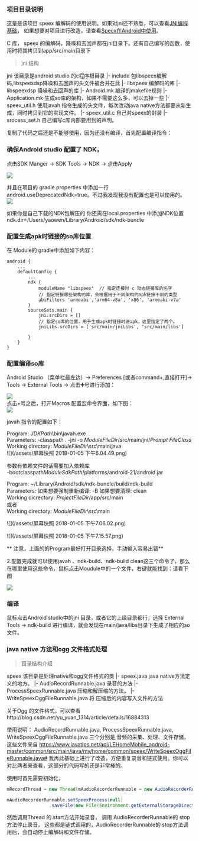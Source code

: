 ### 项目目录说明

这是是该项目 speex 编解码的使用说明。如果对jni还不熟悉，可以查看[JNI编程基础](/jni.md)， 如果想要对项目进行改造，请查看[Speex在Android中使用](/speex.md)。

C 库， speex 的编解码，降噪和去回声都在jni目录下。还有自己编写的函数，使用时将其拷贝到app/src/main目录下

> jni 结构

jni 该目录是android studio 的c程序根目录
 |- include 包libspeex编解码,libspeexdsp降噪和去回声的头文件被合并在此
 |- libspeex 编解码的库
 |- libspeexdsp 降噪和去回声的库
 |- Android.mk 编译的makefile规则
 |- Application.mk 生成so库的架构，如果不需要这么多，可以去掉一些
 |- speex_util.h 使用javah 指令生成的头文件，每次改动java native方法都要从新生成，同时拷贝到它的实现文件。
 |- speex_util.c 自己对speex的封装
 |- srocess_set.h 自己编写c库内部要用到的声明。
 
复制了代码之后还是不能够使用，因为还没有编译，首先配置编译指令：

### 确保Android studio 配置了 NDK，

点击SDK Manger -&gt; SDK Tools -&gt; NDK -&gt; 点击Apply

![](/assets/2137700-1f9dcaa58e35a815.png)

并且在项目的 gradle.properties 中添加一行 android.useDeprecatedNdk=true。不过我发现我没有配置也是可以使用的。  
![](/assets/2137700-b9d0627b27a7ba9e.png)

如果你是自己下载的NDK包解压的 你还需在local.properties 中添加NDK位置  
ndk.dir=/Users/yaowen/Library/Android/sdk/ndk-bundle

### 配置生成apk时链接的so库位置
在 Module的 gradle中添加如下内容：

```
android {
    ...
    defaultConfig {
        ...
        ndk {
            moduleName "libspeex"  // 指定连接时 c 动态链接库的名字
            // 指定链接哪些架构的库，会根据用于不同架构的apk链接不同的类型
            abiFilters 'armeabi','arm64-v8a', 'x86', 'armeabi-v7a'
        }
        sourceSets.main {
            jni.srcDirs = []
            // 指定so库的位置，用于生成apk时链接时进apk，这里指定了两个。
            jniLibs.srcDirs = ['src/main/jniLibs', 'src/main/libs']

        }
    }
}
```

### 配置编译so库

Android Studio （菜单栏最左边）-&gt; Preferences \[或者command+,直接打开\]-&gt; Tools -&gt; External Tools -&gt; 点击➕号进行添加：

![](/assets/1226849-fc511b1906b58971.png)  
点击+号之后，打开Macros 配置宏命令界面，如下图：  
![](/assets/1226849-ef87cb38f9355763.png)

javah 指令的配置如下：

Program:  $JDKPath$\bin\javah.exe   
Parameters: -classpath . -jni -o $ModuleFileDir$/src/main/jni/$Prompt$  $FileClass$   
Working directory:  $ModuleFileDir$\src\main\java   
![](/assets/屏幕快照 2018-01-05 下午6.04.49.png)

参数有依赖文件的话需要加入依赖库  
-bootclasspath$ModuleSdkPath$/platforms/android-21/android.jar


Program: ~/Library/Android/sdk/ndk-bundle/build/ndk-build  
Parameters: 如果想要强制重新编译: -B 如果想要清理: clean  
Working dicrectory: $ProjectFileDir$/app/src/main  
或者   
Working directory: $ModuleFileDir$\src\main

![](/assets/屏幕快照 2018-01-05 下午7.06.02.png)

![](/assets/屏幕快照 2018-01-05 下午7.15.57.png)

** 注意，上面的的Program最好打开目录选择，手动输入容易出错**

2.配置完成就可以使用javah 、ndk-build、ndk-build clean这三个命令了，那么在哪里使用这些命令，鼠标点击Moudule中的一个文件，右键就能找到：请看下图

![](/assets/1226849-13747f6eedf18067.png)


### 编译

鼠标点击Android studio中的jni 目录，或者它的上级目录都行，选择 External Tools -> ndk-build 进行编译，就会发现在main/java/libs目录下生成了相应的so文件。


### java native 方法和ogg 文件格式处理

> 目录结构介绍

speex  该目录是处理native和ogg文件格式的类
 |- speex.java java native方法定义的地方。
 |- AudioRecordRunnable.java 录音的方法
 |- ProcessSpeexRunnable.java 压缩和解压缩的方法。
 |- WriteSpeexOggFileRunnable.java 将 压缩后的内容写入文件的方法
 
 
关于Ogg 的文件格式，可以查看http://blog.csdn.net/yu_yuan_1314/article/details/16884313

使用说明：
AudioRecordRunnable.java, ProcessSpeexRunnable.java, WriteSpeexOggFileRunnable.java  三个分别是 音频的采集、处理、文件存储，这些文件来自 https://www.javatips.net/api/LEHomeMobile_android-master/common/src/main/java/my/home/common/speex/WriteSpeexOggFileRunnable.java# 
我再此基础上进行了改造，方便重复录音和链式使用。你可以对比两者来查看，这部分的代码写的还是非常棒的。

使用时首先需要初始化，
```java
mRecordThread = new Thread(mAudioRecorderRunnable = new AudioRecorderRunnable( null));

mAudioRecorderRunnable.setSpeexProcess(null)
                .saveFile(new File(Environment.getExternalStorageDirectory().getAbsolutePath() + "/recoding/A.spx"), null);
```


然后调用Thread 的.start方法开始录音， 调用 AudioRecorderRunnable的 stop方法停止录音， 这些都是链式调用的，AudioRecorderRunnable的 stop方法调用后，会自动停止编解码和文件存储。


